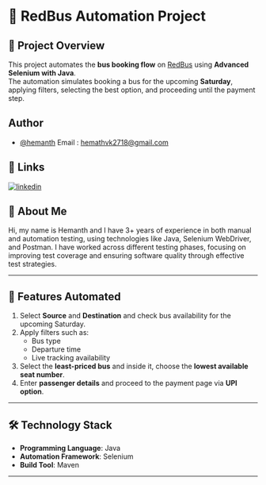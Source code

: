 # 🚌 RedBus Automation Project

## 📌 Project Overview
This project automates the **bus booking flow** on [RedBus](https://www.redbus.in/) using **Advanced Selenium with Java**.  
The automation simulates booking a bus for the upcoming **Saturday**, applying filters, selecting the best option, and proceeding until the payment step.  


## Author

- [@hemanth](https://github.com/Hemanthvk18)
Email : hemathvk2718@gmail.com


## 🔗 Links
[![linkedin](https://img.shields.io/badge/linkedin-0A66C2?style=for-the-badge&logo=linkedin&logoColor=white)](https://www.linkedin.com/in/hemanth-v-283682202/)



## 📌 About Me
Hi, my name is Hemanth and I have 3+ years of experience in both manual and automation testing, using technologies like Java, Selenium WebDriver, and Postman. I have worked across different testing phases, focusing on improving test coverage and ensuring software quality through effective test strategies.

---

## 🚀 Features Automated
1. Select **Source** and **Destination** and check bus availability for the upcoming Saturday.  
2. Apply filters such as:  
   - Bus type  
   - Departure time  
   - Live tracking availability  
3. Select the **least-priced bus** and inside it, choose the **lowest available seat number**.  
4. Enter **passenger details** and proceed to the payment page via **UPI option**.  

---
## 🛠️ Technology Stack
- **Programming Language**: Java  
- **Automation Framework**: Selenium  
- **Build Tool**: Maven  

---
